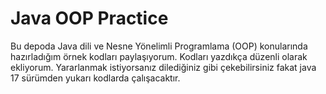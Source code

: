 # Java OOP Practice

Bu depoda Java dili ve Nesne Yönelimli Programlama (OOP) konularında hazırladığım örnek kodları paylaşıyorum. Kodları yazdıkça düzenli olarak ekliyorum. Yararlanmak istiyorsanız dilediğiniz gibi çekebilirsiniz fakat java 17 sürümden yukarı kodlarda çalışacaktır.
